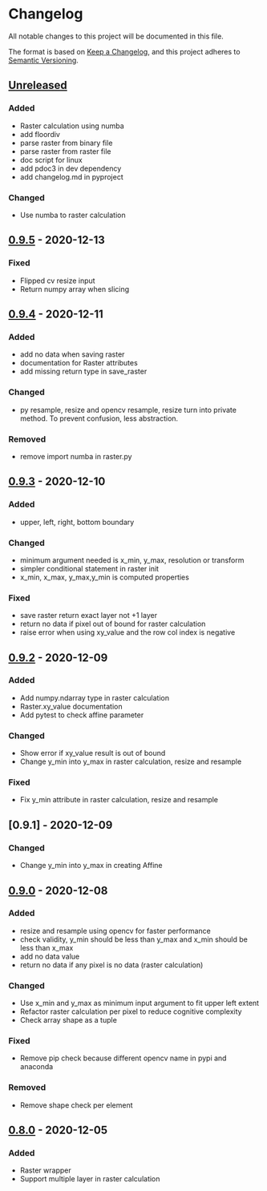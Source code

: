 # Changelog
All notable changes to this project will be documented in this file.

The format is based on [Keep a Changelog](https://keepachangelog.com/en/1.0.0/),
and this project adheres to [Semantic Versioning](https://semver.org/spec/v2.0.0.html).

## [Unreleased]

### Added

- Raster calculation using numba
- add floordiv
- parse raster from binary file
- parse raster from raster file
- doc script for linux
- add pdoc3 in dev dependency
- add changelog.md in pyproject

### Changed

- Use numba to raster calculation

## [0.9.5] - 2020-12-13

### Fixed

- Flipped cv resize input
- Return numpy array when slicing

## [0.9.4] - 2020-12-11

### Added

- add no data when saving raster
- documentation for Raster attributes
- add missing return type in save_raster

### Changed

- py resample, resize and opencv resample, resize turn into private method. To prevent confusion, less abstraction.

### Removed

- remove import numba in raster.py

## [0.9.3] - 2020-12-10

### Added

- upper, left, right, bottom boundary

### Changed

- minimum argument needed is x_min, y_max, resolution or transform
- simpler conditional statement in raster init
- x_min, x_max, y_max,y_min is computed properties

### Fixed

- save raster return exact layer not +1 layer
- return no data if pixel out of bound for raster calculation
- raise error when using xy_value and the row col index is negative

## [0.9.2] - 2020-12-09
### Added
- Add numpy.ndarray type in raster calculation
- Raster.xy_value documentation
- Add pytest to check affine parameter
  
### Changed
- Show error if xy_value result is out of bound
- Change y_min into y_max in raster calculation, resize and resample
  
### Fixed
- Fix y_min attribute in raster calculation, resize and resample

## [0.9.1] - 2020-12-09
### Changed
- Change y_min into y_max in creating Affine

## [0.9.0] - 2020-12-08
### Added
- resize and resample using opencv for faster performance
- check validity, y_min should be less than y_max and x_min should be less than x_max
- add no data value
- return no data if any pixel is no data (raster calculation)

### Changed
- Use x_min and y_max as minimum input argument to fit upper left extent
- Refactor raster calculation per pixel to reduce cognitive complexity
- Check array shape as a tuple

### Fixed
- Remove pip check because different opencv name in pypi and anaconda

### Removed
- Remove shape check per element

## [0.8.0] - 2020-12-05
### Added
- Raster wrapper
- Support multiple layer in raster calculation


[Unreleased]: https://github.com/olivierlacan/keep-a-changelog/compare/v0.9.5...HEAD
[0.9.5]: https://github.com/sahitono/geosardine/compare/v0.9.4...v0.9.5
[0.9.4]: https://github.com/sahitono/geosardine/compare/v0.9.3...v0.9.4
[0.9.3]: https://github.com/sahitono/geosardine/compare/v0.9.2...v0.9.3
[0.9.2]: https://github.com/sahitono/geosardine/compare/v0.9.0...v0.9.2
[0.9.0]: https://github.com/sahitono/geosardine/compare/v0.8.0...v0.9.0
[0.8.0]: https://github.com/sahitono/geosardine/releases/tag/v0.8.0
